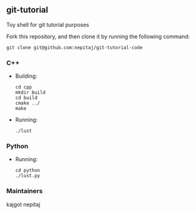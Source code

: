 ## git-tutorial
Toy shell for git tutorial purposes

Fork this repository, and then clone it by running the following command:

    git clone git@github.com:nepitaj/git-tutorial-code

### C++
* Building:

      cd cpp
      mkdir build
      cd build
      cmake ../
      make

* Running:

      ./lust

### Python

* Running:

      cd python
      ./lust.py

### Maintainers


kajgot
nepitaj

